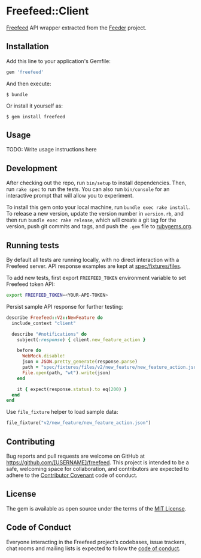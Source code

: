 # Freefeed::Client

[Freefeed](https://freefeed.net) API wrapper extracted from the [Feeder](https://frf.im) project.

## Installation

Add this line to your application's Gemfile:

```ruby
gem 'freefeed'
```

And then execute:

    $ bundle

Or install it yourself as:

    $ gem install freefeed

## Usage

TODO: Write usage instructions here

## Development

After checking out the repo, run `bin/setup` to install dependencies. Then, run `rake spec` to run the tests. You can also run `bin/console` for an interactive prompt that will allow you to experiment.

To install this gem onto your local machine, run `bundle exec rake install`. To release a new version, update the version number in `version.rb`, and then run `bundle exec rake release`, which will create a git tag for the version, push git commits and tags, and push the `.gem` file to [rubygems.org](https://rubygems.org).

## Running tests

By default all tests are running locally, with no direct interaction with a Freefeed server. API response examples are kept at [spec/fixtures/files](https://github.com/dreikanter/freefeed/tree/master/spec/fixtures/files).

To add new tests, first export `FREEFEED_TOKEN` environment variable to set Freefeed token API:

```bash
export FREEFEED_TOKEN=<YOUR-API-TOKEN>
```

Persist sample API response for further testing:

```ruby
describe Freefeed::V2::NewFeature do
  include_context "client"

  describe "#notifications" do
    subject(:response) { client.new_feature_action }

    before do
      WebMock.disable!
      json = JSON.pretty_generate(response.parse)
      path = "spec/fixtures/files/v2/new_feature/new_feature_action.json"
      File.open(path, "wt").write(json)
    end

    it { expect(response.status).to eq(200) }
  end
end
```

Use `file_fixture` helper to load sample data:

```ruby
file_fixture("v2/new_feature/new_feature_action.json")
```

## Contributing

Bug reports and pull requests are welcome on GitHub at https://github.com/[USERNAME]/freefeed. This project is intended to be a safe, welcoming space for collaboration, and contributors are expected to adhere to the [Contributor Covenant](http://contributor-covenant.org) code of conduct.

## License

The gem is available as open source under the terms of the [MIT License](https://opensource.org/licenses/MIT).

## Code of Conduct

Everyone interacting in the Freefeed project’s codebases, issue trackers, chat rooms and mailing lists is expected to follow the [code of conduct](https://github.com/[USERNAME]/freefeed/blob/master/CODE_OF_CONDUCT.md).
